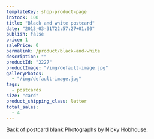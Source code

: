```yaml
---
templateKey: shop-product-page
inStock: 100
title: "Black and white postcard"
date: "2013-03-31T22:57:27+01:00"
publish: false
price: 1
salePrice: 0
permalink: /product/black-and-white
description: ""
productId: "2227"
productImage: "/img/default-image.jpg"
galleryPhotos:
  - "/img/default-image.jpg"
tags:
  - postcards
size: "card"
product_shipping_class: letter
total_sales:
  - 4
---
```


Back of postcard blank Photographs by Nicky Hobhouse.
